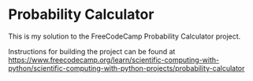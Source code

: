 # Probability Calculator

This is my solution to the FreeCodeCamp Probability Calculator project. 

Instructions for building the project can be found at https://www.freecodecamp.org/learn/scientific-computing-with-python/scientific-computing-with-python-projects/probability-calculator
